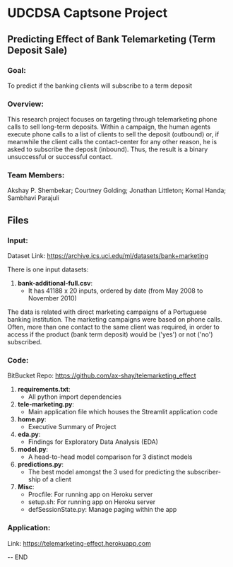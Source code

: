 # UDCDSA Captsone Project
## Predicting Effect of Bank Telemarketing (Term Deposit Sale)
### Goal: 
To predict if the banking clients will subscribe to a term deposit
### Overview:
This research project focuses on targeting through telemarketing phone calls to sell long-term deposits. Within a campaign, the human agents execute phone calls to a list of clients to sell the deposit (outbound) or, if meanwhile the client calls the contact-center for any other reason, he is asked to subscribe the deposit (inbound). Thus, the result is a binary unsuccessful or successful contact.<br>
### Team Members:
Akshay P. Shembekar; Courtney Golding; Jonathan Littleton; Komal Handa; Sambhavi Parajuli


## Files

### Input:
Dataset Link: https://archive.ics.uci.edu/ml/datasets/bank+marketing

There is one input datasets:
1) **bank-additional-full.csv**:  
   - It has 41188 x 20 inputs, ordered by date (from May 2008 to November 2010)

The data is related with direct marketing campaigns of a Portuguese banking institution. The marketing campaigns were based on phone calls. Often, more than one contact to the same client was required, in order to access if the product (bank term deposit) would be ('yes') or not ('no') subscribed.

### Code:
BitBucket Repo: https://github.com/ax-shay/telemarketing_effect

1) **requirements.txt**:
    - All python import dependencies
2) **tele-marketing.py**:
    - Main application file which houses the Streamlit application code
3) **home.py**:
    - Executive Summary of Project
4) **eda.py**:
    - Findings for Exploratory Data Analysis (EDA)
5) **model.py**:
    - A head-to-head model comparison for 3 distinct models
6) **predictions.py**:
    - The best model amongst the 3 used for predicting the subscriber-ship of a client
7) **Misc**:
    - Procfile: For running app on Heroku server
    - setup.sh: For running app on Heroku server
    - defSessionState.py: Manage paging within the app

### Application:
Link: https://telemarketing-effect.herokuapp.com

-- END
